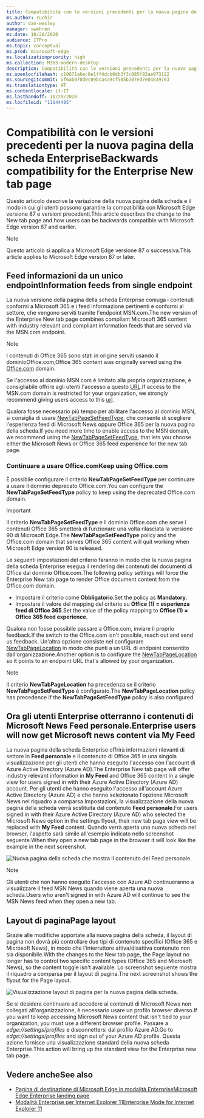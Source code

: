 ```yaml
---
title: Compatibilità con le versioni precedenti per la nuova pagina della scheda Enterprise
ms.author: ruchir
author: dan-wesley
manager: vwehren
ms.date: 10/28/2020
audience: ITPro
ms.topic: conceptual
ms.prod: microsoft-edge
ms.localizationpriority: high
ms.collection: M365-modern-desktop
description: Compatibilità con le versioni precedenti per la nuova pagina della scheda Enterprise
ms.openlocfilehash: c10671a6ec8e1ff4dcb0db3f3c085f82ae973122
ms.sourcegitcommit: af6ab070d0c09bca4a9cf505b107ed7e04839763
ms.translationtype: HT
ms.contentlocale: it-IT
ms.lasthandoff: 10/29/2020
ms.locfileid: "11144485"
---
```

# <span data-ttu-id="7e53e-103">Compatibilità con le versioni precedenti per la nuova pagina della scheda Enterprise</span><span class="sxs-lookup"><span data-stu-id="7e53e-103">Backwards compatibility for the Enterprise New tab page</span></span>

<span data-ttu-id="7e53e-104">Questo articolo descrive la variazione della nuova pagina della scheda e il modo in cui gli utenti possono garantire la compatibilità con Microsoft Edge versione 87 e versioni precedenti.</span><span class="sxs-lookup"><span data-stu-id="7e53e-104">This article describes the change to the New tab page and how users can be backwards compatible with Microsoft Edge version 87 and earlier.</span></span>

> [!NOTE]
> <span data-ttu-id="7e53e-105">Questo articolo si applica a Microsoft Edge versione 87 o successiva.</span><span class="sxs-lookup"><span data-stu-id="7e53e-105">This article applies to Microsoft Edge version 87 or later.</span></span>

## <span data-ttu-id="7e53e-106">Feed informazioni da un unico endpoint</span><span class="sxs-lookup"><span data-stu-id="7e53e-106">Information feeds from single endpoint</span></span>

<span data-ttu-id="7e53e-107">La nuova versione della pagina della scheda Enterprise coniuga i contenuti conformi a Microsoft 365 e i feed informazione pertinenti e conformi al settore, che vengono serviti tramite l'endpoint MSN.com.</span><span class="sxs-lookup"><span data-stu-id="7e53e-107">The new version of the Enterprise New tab page combines compliant Microsoft 365 content with industry relevant and compliant information feeds that are served via the MSN.com endpoint.</span></span>

> [!NOTE]
> <span data-ttu-id="7e53e-108">I contenuti di Office 365 sono stati in origine serviti usando il dominio[](https://www.office.com)Office.com[.](https://www.office.com)</span><span class="sxs-lookup"><span data-stu-id="7e53e-108">Office 365 content was originally served using the [Office.com](https://www.office.com) domain.</span></span>

<span data-ttu-id="7e53e-109">Se l'accesso al dominio MSN.com è limitato alla propria organizzazione, è consigliabile offrire agli utenti l'accesso a questo [URL](https://ntp.msn.com).</span><span class="sxs-lookup"><span data-stu-id="7e53e-109">If access to the MSN.com domain is restricted for your organization, we strongly recommend giving users access to this [url](https://ntp.msn.com).</span></span>

<span data-ttu-id="7e53e-110">Qualora fosse necessario più tempo per abilitare l'accesso al dominio MSN, si consiglia di usare [NewTabPageSetFeedType](https://docs.microsoft.com/deployedge/microsoft-edge-policies#newtabpagesetfeedtype), che consente di scegliere l'esperienza feed di Microsoft News oppure Office 365 per la nuova pagina della scheda.</span><span class="sxs-lookup"><span data-stu-id="7e53e-110">If you need more time to enable access to the MSN domain, we recommend using the [NewTabPageSetFeedType](https://docs.microsoft.com/deployedge/microsoft-edge-policies#newtabpagesetfeedtype), that lets you choose either the Microsoft News or Office 365 feed experience for the new tab page.</span></span>

### <span data-ttu-id="7e53e-111">Continuare a usare Office.com</span><span class="sxs-lookup"><span data-stu-id="7e53e-111">Keep using Office.com</span></span>

 <span data-ttu-id="7e53e-112">È possibile configurare il criterio **NewTabPageSetFeedType** per continuare a usare il dominio deprecato Office.com.</span><span class="sxs-lookup"><span data-stu-id="7e53e-112">You can configure the **NewTabPageSetFeedType** policy to keep using the deprecated Office.com domain.</span></span>

> [!IMPORTANT]
> <span data-ttu-id="7e53e-113">Il criterio **NewTabPageSetFeedType** e il dominio Office.com che serve i contenuti Office 365 smetterà di funzionare una volta rilasciata la versione 90 di Microsoft Edge.</span><span class="sxs-lookup"><span data-stu-id="7e53e-113">The **NewTabPageSetFeedType** policy and the Office.com domain that serves Office 365 content will quit working when Microsoft Edge version 90 is released.</span></span>

<span data-ttu-id="7e53e-114">Le seguenti impostazioni del criterio faranno in modo che la nuova pagina della scheda Enterprise esegua il rendering dei contenuti dei documenti di Office dal dominio Office.com.</span><span class="sxs-lookup"><span data-stu-id="7e53e-114">The following policy settings will force the Enterprise New tab page to render Office document content from the Office.com domain.</span></span>

- <span data-ttu-id="7e53e-115">Impostare il criterio come **Obbligatorio**.</span><span class="sxs-lookup"><span data-stu-id="7e53e-115">Set the policy as **Mandatory**.</span></span>
- <span data-ttu-id="7e53e-116">Impostare il valore del mapping del criterio su **Office (1) = esperienza feed di Office 365**.</span><span class="sxs-lookup"><span data-stu-id="7e53e-116">Set the value of the policy mapping to **Office (1) = Office 365 feed experience**.</span></span>

<span data-ttu-id="7e53e-117">Qualora non fosse possibile passare a Office.com, inviare il proprio feedback.</span><span class="sxs-lookup"><span data-stu-id="7e53e-117">If the switch to the Office.com isn't possible, reach out and send us feedback.</span></span> <span data-ttu-id="7e53e-118">Un'altra opzione consiste nel configurare [NewTabPageLocation](https://docs.microsoft.com/deployedge/microsoft-edge-policies#newtabpagelocation) in modo che punti a un URL di endpoint consentito dall'organizzazione.</span><span class="sxs-lookup"><span data-stu-id="7e53e-118">Another option is to configure the [NewTabPageLocation](https://docs.microsoft.com/deployedge/microsoft-edge-policies#newtabpagelocation) so it points to an endpoint URL that's allowed by your organization.</span></span>

> [!NOTE]
> <span data-ttu-id="7e53e-119">Il criterio **NewTabPageLocation** ha precedenza se il criterio **NewTabPageSetFeedType** è configurato.</span><span class="sxs-lookup"><span data-stu-id="7e53e-119">The **NewTabPageLocation** policy has precedence if the **NewTabPageSetFeedType** policy is also configured.</span></span>

## <span data-ttu-id="7e53e-120">Ora gli utenti Enterprise otterranno i contenuti di Microsoft News Feed personale.</span><span class="sxs-lookup"><span data-stu-id="7e53e-120">Enterprise users will now get Microsoft news content via My Feed</span></span>

<span data-ttu-id="7e53e-121">La nuova pagina della scheda Enterprise offrirà informazioni rilevanti di settore in **Feed personale** e il contenuto di Office 365 in una singola visualizzazione per gli utenti che hanno eseguito l'accesso con l'account di Azure Active Directory (Azure AD).</span><span class="sxs-lookup"><span data-stu-id="7e53e-121">The Enterprise New tab page will offer industry relevant information in **My Feed** and Office 365 content in a single view for users signed in with their Azure Active Directory (Azure AD) account.</span></span> <span data-ttu-id="7e53e-122">Per gli utenti che hanno eseguito l'accesso all'account Azure Active Directory (Azure AD) e che hanno selezionato l'opzione Microsoft News nel riquadro a comparsa Impostazioni, la visualizzazione della nuova pagina della scheda verrà sostituita dal contenuto **Feed personale**.</span><span class="sxs-lookup"><span data-stu-id="7e53e-122">For users signed in with their Azure Active Directory (Azure AD) who selected the Microsoft News option in the settings flyout, their new tab page view will be replaced with **My Feed** content.</span></span> <span data-ttu-id="7e53e-123">Quando verrà aperta una nuova scheda nel browser, l'aspetto sarà simile all'esempio indicato nello screenshot seguente.</span><span class="sxs-lookup"><span data-stu-id="7e53e-123">When they open a new tab page in the browser it will look like the example in the next screenshot.</span></span>

![Nuova pagina della scheda che mostra il contenuto del Feed personale.](media/microsoft-edge-ntp-backward-compatibility/microsoft-edge-ntp-myfeed-view.png)

> [!NOTE]
> <span data-ttu-id="7e53e-125">Gli utenti che non hanno eseguito l'accesso con Azure AD continueranno a visualizzare il feed MSN News quando viene aperta una nuova scheda.</span><span class="sxs-lookup"><span data-stu-id="7e53e-125">Users who aren't signed in with Azure AD will continue to see the MSN News feed when they open a new tab.</span></span>

## <span data-ttu-id="7e53e-126">Layout di pagina</span><span class="sxs-lookup"><span data-stu-id="7e53e-126">Page layout</span></span>

<span data-ttu-id="7e53e-127">Grazie alle modifiche apportate alla nuova pagina della scheda, il layout di pagina non dovrà più controllare due tipi di contenuto specifici (Office 365 e Microsoft News), in modo che l'interruttore attiva/disattiva contenuto non sia disponibile.</span><span class="sxs-lookup"><span data-stu-id="7e53e-127">With the changes to the New tab page, the Page layout no longer has to control two specific content types (Office 365 and Microsoft News), so the content toggle isn't available.</span></span> <span data-ttu-id="7e53e-128">Lo screenshot seguente mostra il riquadro a comparsa per il layout di pagina.</span><span class="sxs-lookup"><span data-stu-id="7e53e-128">The next screenshot shows the flyout for the Page layout.</span></span>

![Visualizzazione layout di pagina per la nuova pagina della scheda.](media/microsoft-edge-ntp-backward-compatibility/microsoft-edge-ntp-page-layout.png)

<span data-ttu-id="7e53e-130">Se si desidera continuare ad accedere ai contenuti di Microsoft News non collegati all'organizzazione, è necessario usare un profilo browser diverso.</span><span class="sxs-lookup"><span data-stu-id="7e53e-130">If you want to keep accessing Microsoft News content that isn't tied to your organization, you must use a different browser profile.</span></span> <span data-ttu-id="7e53e-131">Passare a *edge://settings/profiles* e disconnettersi dal profilo Azure AD.</span><span class="sxs-lookup"><span data-stu-id="7e53e-131">Go to  *edge://settings/profiles* and sign out of your Azure AD profile.</span></span> <span data-ttu-id="7e53e-132">Questa azione fornisce una visualizzazione standard della nuova scheda Enterprise.</span><span class="sxs-lookup"><span data-stu-id="7e53e-132">This action will bring up the  standard view for the Enterprise new tab page.</span></span> 

## <span data-ttu-id="7e53e-133">Vedere anche</span><span class="sxs-lookup"><span data-stu-id="7e53e-133">See also</span></span>

- [<span data-ttu-id="7e53e-134">Pagina di destinazione di Microsoft Edge in modalità Enterprise</span><span class="sxs-lookup"><span data-stu-id="7e53e-134">Microsoft Edge Enterprise landing page</span></span>](https://aka.ms/EdgeEnterprise)
- [<span data-ttu-id="7e53e-135">Modalità Enterprise per Internet Explorer 11</span><span class="sxs-lookup"><span data-stu-id="7e53e-135">Enterprise Mode for Internet Explorer 11</span></span>](https://docs.microsoft.com/internet-explorer/ie11-deploy-guide/enterprise-mode-overview-for-ie11)
